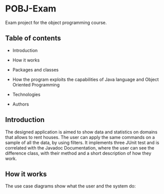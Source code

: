 # POBJ-Exam

Exam project for the object programming course.

## Table of contents

- Introduction

- How it works

- Packages and classes

- How the program exploits the capabilities of Java language and Object Oriented Programming

- Technologies

- Authors

## Introduction

The designed application is aimed to show data and statistics on domains that allows to rent houses. The user can apply the same commands on a sample of all the data, by using filters. It implements three JUnit test and is correlated with the Javadoc Documentation, where the user can see the difference class, with their method and a short description of how they work.

## How it works

The use case diagrams show what the user and the system do:
